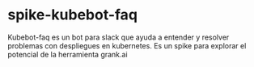 # spike-kubebot-faq
Kubebot-faq es un bot para slack que ayuda a entender y resolver problemas con despliegues en kubernetes. Es un spike para explorar el potencial de la herramienta grank.ai
